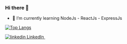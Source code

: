 ### Hi there 👋

- 🌱 I’m currently learning NodeJs - ReactJs - ExpressJs


[![Top Langs](https://github-readme-stats.vercel.app/api/top-langs/?username=volkanabaoglu&layout=compact)](https://github.com/volkanabaoglu)


<p>
  <a href="https://www.linkedin.com/in/vabaoglu/" rel="nofollow noreferrer">
    <img src="https://i.stack.imgur.com/gVE0j.png" alt="linkedin"> LinkedIn
  </a> &nbsp; 
</p>
